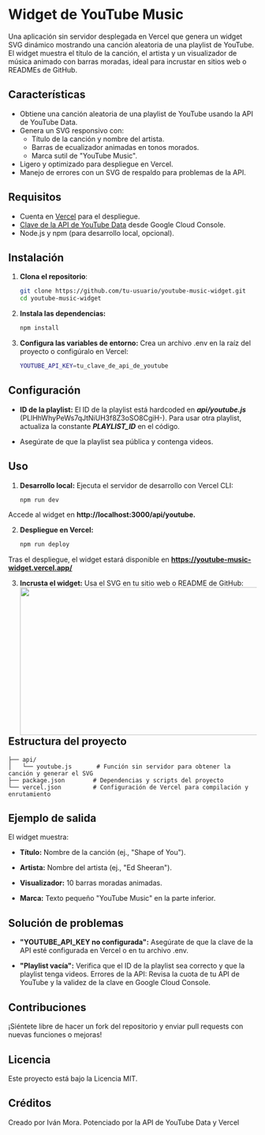 # Widget de YouTube Music

Una aplicación sin servidor desplegada en Vercel que genera un widget SVG dinámico mostrando una canción aleatoria de una playlist de YouTube. El widget muestra el título de la canción, el artista y un visualizador de música animado con barras moradas, ideal para incrustar en sitios web o READMEs de GitHub.

## Características
- Obtiene una canción aleatoria de una playlist de YouTube usando la API de YouTube Data.
- Genera un SVG responsivo con:
  - Título de la canción y nombre del artista.
  - Barras de ecualizador animadas en tonos morados.
  - Marca sutil de "YouTube Music".
- Ligero y optimizado para despliegue en Vercel.
- Manejo de errores con un SVG de respaldo para problemas de la API.

## Requisitos
- Cuenta en [Vercel](https://vercel.com/) para el despliegue.
- [Clave de la API de YouTube Data](https://developers.google.com/youtube/v3) desde Google Cloud Console.
- Node.js y npm (para desarrollo local, opcional).

## Instalación
1. **Clona el repositorio**:
   ```bash
   git clone https://github.com/tu-usuario/youtube-music-widget.git
   cd youtube-music-widget
   ```

2. **Instala las dependencias:**
   ```bash
   npm install
   ```

3. **Configura las variables de entorno:** Crea un archivo .env en la raíz del proyecto o configúralo en Vercel:
   ```bash
   YOUTUBE_API_KEY=tu_clave_de_api_de_youtube
   ```

## Configuración

* **ID de la playlist:** El ID de la playlist está hardcoded en ***api/youtube.js*** (PLlHhWhyPeWs7qJtNiUH3f8Z3oSO8CgiH-). Para usar otra playlist, actualiza la constante ***PLAYLIST_ID*** en el código.
  
* Asegúrate de que la playlist sea pública y contenga videos.

## Uso

1. **Desarrollo local:** Ejecuta el servidor de desarrollo con Vercel CLI:
   ```bash
   npm run dev
   ```

Accede al widget en **http://localhost:3000/api/youtube.**

2. **Despliegue en Vercel:**
   ```bash
   npm run deploy
   ```
Tras el despliegue, el widget estará disponible en **https://youtube-music-widget.vercel.app/**

3. **Incrusta el widget:** Usa el SVG en tu sitio web o README de GitHub:
[<img align="left" width="1000" src="https://youtube-music-widget.vercel.app/_Now_Playing-FF0000?style=flat-square&logo=youtube-music&logoColor=white" height="300">](https://music.youtube.com/playlist?list=PLlHhWhyPeWs7qJtNiUH3f8Z3oSO8CgiH-)



## Estructura del proyecto
```
├── api/
│   └── youtube.js       # Función sin servidor para obtener la canción y generar el SVG
├── package.json        # Dependencias y scripts del proyecto
└── vercel.json         # Configuración de Vercel para compilación y enrutamiento
```

## Ejemplo de salida
El widget muestra:

* **Título:** Nombre de la canción (ej., "Shape of You").
  
* **Artista:** Nombre del artista (ej., "Ed Sheeran").
* **Visualizador:** 10 barras moradas animadas.
* **Marca:** Texto pequeño "YouTube Music" en la parte inferior.

## Solución de problemas

* **"YOUTUBE_API_KEY no configurada":** Asegúrate de que la clave de la API esté configurada en Vercel o en tu archivo .env.
  
* **"Playlist vacía":** Verifica que el ID de la playlist sea correcto y que la playlist tenga videos.
Errores de la API: Revisa la cuota de tu API de YouTube y la validez de la clave en Google Cloud Console.

## Contribuciones
¡Siéntete libre de hacer un fork del repositorio y enviar pull requests con nuevas funciones o mejoras!

## Licencia
Este proyecto está bajo la Licencia MIT.

## Créditos
Creado por Iván Mora. Potenciado por la API de YouTube Data y Vercel
